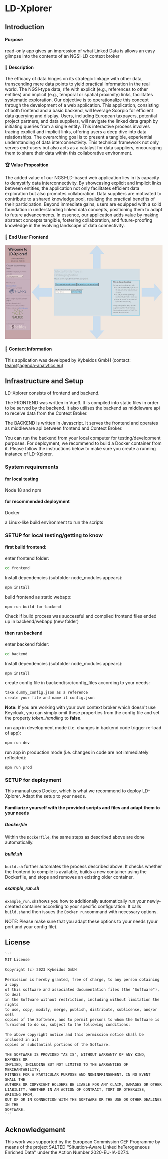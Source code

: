# LD-Xplorer


## Introduction

#### Purpose

read-only app
gives an impression of what Linked Data is
allows an easy glimpse into the contents of an NGSI-LD context broker

#### 📝 Description

The efficacy of data hinges on its strategic linkage with other data, transcending mere data points to yield practical information in the real world. The NGSI-type data, rife with explicit (e.g., references to other entities) and implicit (e.g., temporal or spatial proximity) links, facilitates systematic exploration.
Our objective is to operationalize this concept through the development of a web application. This application, consisting of both frontend and a basic backend, will leverage Scorpio for efficient data querying and display. Users, including European taxpayers, potential project partners, and data suppliers, will navigate the linked data graph by initiating queries from a single entity.
This interactive process involves tracing explicit and implicit links, offering users a deep dive into data relationships. The overarching goal is to present a tangible, experiential understanding of data interconnectivity. This technical framework not only serves end-users but also acts as a catalyst for data suppliers, encouraging them to share their data within this collaborative environment.

#### 🏆 Value Proposition

The added value of our NGSI-LD-based web application lies in its capacity to demystify data interconnectivity. By showcasing explicit and implicit links between entities, the application not only facilitates efficient data exploration but also promotes collaboration. Data suppliers are motivated to contribute to a shared knowledge pool, realizing the practical benefits of their participation. Beyond immediate gains, users are equipped with a solid foundation in understanding linked data concepts, positioning them to adapt to future advancements. In essence, our application adds value by making abstract concepts tangible, fostering collaboration, and future-proofing knowledge in the evolving landscape of data connectivity.



#### 🎯 End User Frontend

<img src="https://raw.githubusercontent.com/SALTED-Project/LD-Xplorer/master/images/frontend.JPG" alt="ld-xplorer frontend" height="300px"/>


#### 📧 Contact Information

This application was developed by Kybeidos GmbH (contact: team@agenda-analytics.eu)


## Infrastructure and Setup

LD-Xplorer consists of frontend and backend.

The FRONTEND was written in Vue3. It is compiled into static files in order to be served by the backend. It also utilises the backend as middleware api to receive data from the Context Broker.

The BACKEND is written in Javascript. It serves the frontend and operates as middleware api between frontend and Context Broker.

You can run the backend from your local computer for testing/development purposes. For deployment, we recommend to build a Docker container from it. Please follow the instructions below to make sure you create a running instance of LD-Xplorer.

### System requirements

#### for local testing
Node 18 and npm

#### for recommended deployment
Docker

a Linux-like build environment to run the scripts

### SETUP for local testing/getting to know

#### first build frontend:
enter frontend folder:
```sh
cd frontend
```
Install dependencies (subfolder node_modules appears):
```sh
npm install
```
build frontend as static webapp:
```sh
npm run build-for-backend
```

Check if build process was successful and compiled frontend files ended up in backend/webapp (new folder)

#### then run backend

enter backend folder:
```sh
cd backend
```
Install dependencies (subfolder node_modules appears):
```sh
npm install
```
create config file in backend/src/config_files according to your needs:

```sh
take dummy_config.json as a reference
create your file and name it config.json
```

**Note:** If you are working with your own context broker which doesn't use Keycloak, you can simply omit these properties from the config file and set the property *token_handling* to **false**.

run app in development mode (i.e. changes in backend code trigger re-load of app):
```sh
npm run dev
```
run app in production mode (i.e. changes in code are not immediately reflected):
```
npm run prod
```
    
### SETUP for deployment

This manual uses Docker, which is what we recommend to deploy LD-Xplorer. Adapt the setup to your needs.

#### Familiarize yourself with the provided scripts and files and adapt them to your needs

##### Dockerfile
Within the `Dockerfile`, the same steps as described above are done automatically.

##### build.sh
`build.sh` further automates the process described above: It checks whether the frontend to compile is available, builds a new container using the Dockerfile, and stops and removes an existing older container.

##### example_run.sh
`example_run.sh`shows you how to additionally automatically run your newly-created container according to your specific configuration. It calls `build.sh`and then issues the `Docker run`command with necessary options.

NOTE: Please make sure that you adapt these options to your needs (your port and your config file).


## License


    ```
    MIT License

    Copyright (c) 2023 Kybeidos GmbH

    Permission is hereby granted, free of charge, to any person obtaining a copy
    of this software and associated documentation files (the "Software"), to deal
    in the Software without restriction, including without limitation the rights
    to use, copy, modify, merge, publish, distribute, sublicense, and/or sell
    copies of the Software, and to permit persons to whom the Software is
    furnished to do so, subject to the following conditions:

    The above copyright notice and this permission notice shall be included in all
    copies or substantial portions of the Software.

    THE SOFTWARE IS PROVIDED "AS IS", WITHOUT WARRANTY OF ANY KIND, EXPRESS OR
    IMPLIED, INCLUDING BUT NOT LIMITED TO THE WARRANTIES OF MERCHANTABILITY,
    FITNESS FOR A PARTICULAR PURPOSE AND NONINFRINGEMENT. IN NO EVENT SHALL THE
    AUTHORS OR COPYRIGHT HOLDERS BE LIABLE FOR ANY CLAIM, DAMAGES OR OTHER
    LIABILITY, WHETHER IN AN ACTION OF CONTRACT, TORT OR OTHERWISE, ARISING FROM,
    OUT OF OR IN CONNECTION WITH THE SOFTWARE OR THE USE OR OTHER DEALINGS IN THE
    SOFTWARE.
    ```


## Acknowledgement
This work was supported by the European Commission CEF Programme by means of the project SALTED ‘‘Situation-Aware Linked heTerogeneous Enriched Data’’ under the Action Number 2020-EU-IA-0274.


